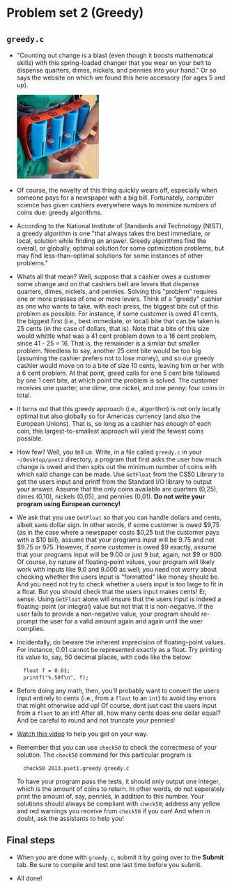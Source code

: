 # Problem set 2 (Greedy)

## `greedy.c`

* "Counting out change is a blast (even though it boosts mathematical skills) with this spring-loaded changer that you wear on your belt to dispense quarters, dimes, nickels, and pennies into your hand." Or so says the website on which we found this here accessory (for ages 5 and up).

  ![Picture of an awesome gadget](pset12.png)

* Of course, the novelty of this thing quickly wears off, especially when someone pays for a newspaper with a big bill. Fortunately, computer science has given cashiers everywhere ways to minimize numbers of coins due: greedy algorithms.

* According to the National Institute of Standards and Technology (NIST), a greedy algorithm is one "that always takes the best immediate, or local, solution while finding an answer. Greedy algorithms find the overall, or globally, optimal solution for some optimization problems, but may find less-than-optimal solutions for some instances of other problems."

* Whats all that mean? Well, suppose that a cashier owes a customer some change and on that cashiers belt are levers that dispense quarters, dimes, nickels, and pennies. Solving this "problem" requires one or more presses of one or more levers. Think of a "greedy" cashier as one who wants to take, with each press, the biggest bite out of this problem as possible. For instance, if some customer is owed 41 cents, the biggest first (i.e., best immediate, or local) bite that can be taken is 25 cents (in the case of dollars, that is). Note that a bite of this size would whittle what was a 41 cent problem down to a 16 cent problem, since 41 - 25 = 16. That is, the remainder is a similar but smaller problem. Needless to say, another 25 cent bite would be too big (assuming  the cashier prefers not to lose money), and so our greedy cashier would move on to a bite of size 10 cents, leaving him or her with a 6 cent problem. At that point, greed calls for one 5 cent bite followed by one 1 cent bite, at which point the problem is solved. The customer receives one quarter, one dime, one nickel, and one penny: four coins in total.

* It turns out that this greedy approach (i.e., algorithm) is not only locally optimal but also globally so for Americas currency (and also the European Unions). That is, so long as a cashier has enough of each coin, this largest-to-smallest approach will yield the fewest coins possible.

* How few? Well, you tell us. Write, in a file called `greedy.c` in your `~/Desktop/pset2` directory, a program that first asks the user how much change is owed and then spits out the minimum number of coins with which said change can be made. Use `GetFloat` from the CS50 Library to get the users input and printf from the Standard I/O library to output your answer. Assume that the only coins available are quarters (0,25), dimes (0,10), nickels (0,05), and pennies (0,01). **Do not write your program using European currency!**

* We ask that you use `GetFloat` so that you can handle dollars and cents, albeit sans dollar sign. In other words, if some customer is owed $9,75 (as in the case where a newspaper costs $0,25 but the customer pays with a $10 bill), assume that your programs input will be 9.75 and not $9.75 or 975. However, if some customer is owed $9 exactly, assume that your programs input will be 9.00 or just 9 but, again, not $9 or 900. Of course, by nature of floating-point values, your program will likely work with inputs like 9.0 and 9.000 as well; you need not worry about checking whether the users input is "formatted" like money should be. And you need not try to check whether a users input is too large to fit in a float. But you should check that the users input makes cents! Er, sense. Using `GetFloat` alone will ensure that the users input is indeed a floating-point (or integral) value but not that it is non-negative. If the user fails to provide a non-negative value, your program should re-prompt the user for a valid amount again and again until the user complies.

* Incidentally, do beware the inherent imprecision of floating-point values. For instance, 0.01 cannot be represented exactly as a float. Try printing its value to, say, 50 decimal places, with code like the below:

		float f = 0.01;
		printf("%.50f\n", f);

* Before doing any math, then, you'll probably want to convert the users input entirely to cents (i.e., from a `float` to an `int`) to avoid tiny errors that might otherwise add up! Of course, dont just cast the users input from a `float` to an int! After all, how many cents does one dollar equal? And be careful to round and not truncate your pennies!

* [Watch this video](http://www.youtube.com/watch?v=9dZzyl7dCuw) to help you get on your way.

* Remember that you can use `check50` to check the correctness of your solution. The `check50` command for this particular program is

		check50 2013.pset1.greedy greedy.c

  To have your program pass the tests, it should only output one integer, which is the amount of coins to return. In other words, do not seperately print the amount of, say, pennies, in addition to this number. Your solutions should always be compliant with `check50`; address any yellow and red warnings you receive from `check50` if you can! And when in doubt, ask the assistants to help you!

## Final steps

* When you are done with `greedy.c`, submit it by going over to the **Submit** tab. Be sure to compile and test one last time before you submit.

* All done!